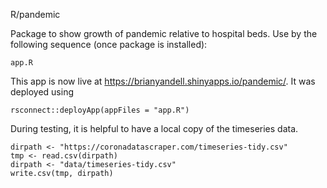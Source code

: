 R/pandemic

Package to show growth of pandemic relative to hospital beds.
Use by the following sequence (once package is installed):

```
app.R
```

This app is now live at <https://brianyandell.shinyapps.io/pandemic/>.
It was deployed using 

```
rsconnect::deployApp(appFiles = "app.R")
```

During testing, it is helpful to have a local copy of the timeseries data.

```
dirpath <- "https://coronadatascraper.com/timeseries-tidy.csv"
tmp <- read.csv(dirpath)
dirpath <- "data/timeseries-tidy.csv"
write.csv(tmp, dirpath)
```

